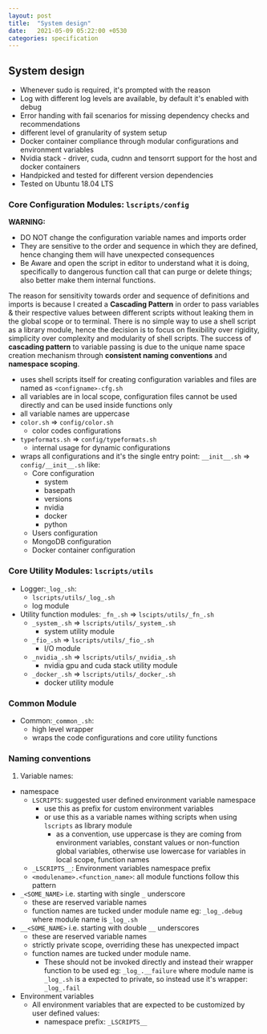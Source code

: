 ```yaml
---
layout: post
title:  "System design"
date:   2021-05-09 05:22:00 +0530
categories: specification
---
```



## System design

* Whenever sudo is required, it's prompted with the reason
* Log with different log levels are available, by default it's enabled with debug
* Error handing with fail scenarios for missing dependency checks and recommendations
* different level of granularity of system setup
* Docker container compliance through modular configurations and environment variables
* Nvidia stack - driver, cuda, cudnn and tensorrt support for the host and docker containers
* Handpicked and tested for different version dependencies
* Tested on Ubuntu 18.04 LTS

### Core Configuration Modules: `lscripts/config`

**WARNING:**
* DO NOT change the configuration variable names and imports order
* They are sensitive to the order and sequence in which they are defined, hence changing them will have unexpected consequences
* Be Aware and open the script in editor to understand what it is doing, specifically to dangerous function call that can purge or delete things; also better make them internal functions.


The reason for sensitivity towards order and sequence of definitions and imports is because I created a **Cascading Pattern** in order to pass variables & their respective values between different scripts without leaking them in the global scope or to terminal. There is no simple way to use a shell script as a library module, hence the decision is to focus on flexibility over rigidity, simplicity over complexity and modularity of shell scripts. The success of **cascading pattern** to variable passing is due to the unique name space creation mechanism through **consistent naming conventions** and **namespace scoping**.


* uses shell scripts itself for creating configuration variables and files are named as `<configname>-cfg.sh`
* all variables are in local scope, configuration files cannot be used directly and can be used inside functions only
* all variable names are uppercase
* `color.sh` => `config/color.sh`
  * color codes configurations
* `typeformats.sh` => `config/typeformats.sh`
  * internal usage for dynamic configurations
* wraps all configurations and it's the single entry point: `__init__.sh` => `config/__init__.sh` like:
  * Core configuration
    * system
    * basepath
    * versions
    * nvidia
    * docker
    * python
  * Users configuration
  * MongoDB configuration
  * Docker container configuration


### Core Utility Modules: `lscripts/utils`

* Logger:`_log_.sh`:
  * `lscripts/utils/_log_.sh`
  * log module
* Utility function modules: `_fn_.sh` => `lscipts/utils/_fn_.sh`
  * `_system_.sh` => `lscripts/utils/_system_.sh`
    * system utility module
  * `_fio_.sh` => `lscripts/utils/_fio_.sh`
    * I/O module
  * `_nvidia_.sh` => `lscripts/utils/_nvidia_.sh`
    * nvidia gpu and cuda stack utility module
  * `_docker_.sh` => `lscripts/utils/_docker_.sh`
    * docker utility module


### Common Module

* Common:`_common_.sh`:
  * high level wrapper
  * wraps the code configurations and core utility functions



### Naming conventions

1. Variable names:
  * namespace
    * `LSCRIPTS`: suggested user defined environment variable namespace
      * use this as prefix for custom environment variables
      * or use this as a variable names withing scripts when using `lscripts` as library module
        * as a convention, use uppercase is they are coming from environment variables, constant values or non-function global variables, otherwise use lowercase for variables in local scope, function names 
    * `_LSCRIPTS__`: Environment variables namespace prefix
    * `<modulename>.<function_name>`: all module functions follow this pattern
  * `_<SOME_NAME>` i.e. starting with single `_` underscore
    * these are reserved variable names
    * function names are tucked under module name eg: `_log_.debug` where module name is `_log_.sh`
  * `__<SOME_NAME>` i.e. starting with double `__` underscores
    * these are reserved variable names
    * strictly private scope, overriding these has unexpected impact
    * function names are tucked under module name.
      * These should not be invoked directly and instead their wrapper function to be used eg: `_log_.__failure` where module name is `_log_.sh` is a expected to private, so instead use it's wrapper: `_log_.fail`
  * Environment variables
    * All environment variables that are expected to be customized by user defined values:
      * namespace prefix: `_LSCRIPTS__`
